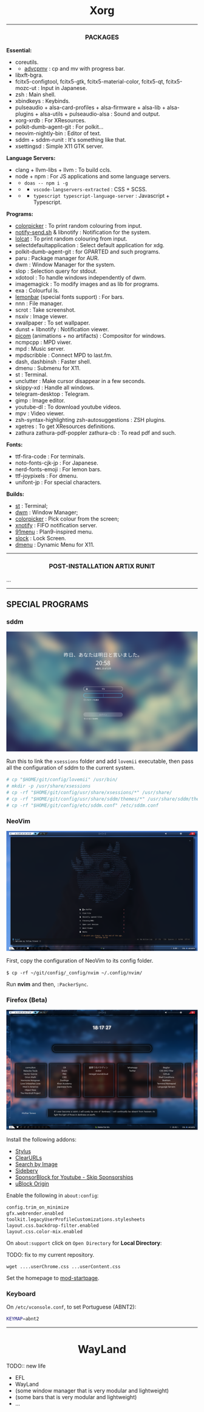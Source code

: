 <h1 align="center">Xorg</h1>

---

<h3 align="center">PACKAGES</h3>

**Essential:**
+ coreutils.
+ + [advcpmv](https://github.com/jarun/advcpmv) : cp and mv with progress bar.
+ libxft-bgra.
+ fcitx5-configtool, fcitx5-gtk, fcitx5-material-color, fcitx5-qt, fcitx5-mozc-ut : Input in Japanese.
+ zsh : Main shell.
+ xbindkeys : Keybinds.
+ pulseaudio + alsa-card-profiles + alsa-firmware + alsa-lib + alsa-plugins + alsa-utils + pulseaudio-alsa : Sound and output.
+ xorg-xrdb : For XResources.
+ polkit-dumb-agent-git : For polkit...
+ neovim-nightly-bin : Editor of text.
+ sddm + sddm-runit : It's something like that.
+ xsettingsd : Simple X11 GTK server.

**Language Servers:**
+ clang + llvm-libs + llvm : To build ccls.
+ node + npm : For JS applications and some language servers.
+ + `doas -- npm i -g`
+ + + `vscode-langservers-extracted` : CSS + SCSS.
+ + + `typescript typescript-language-server` : Javascript + Typescript.

**Programs:**
+ [colorpicker](ihttps://github.com/BeyondMagic/colorpicker) : To print random colouring from input.
+ [notify-send.sh](https://github.com/vlevit/notify-send.sh) & libnotify : Notification for the system.
+ [lolcat](https://github.com/jaseg/lolcat) : To print random colouring from input.
+ selectdefaultapplication : Select default application for xdg.
+ polkit-dumb-agent-git : for GPARTED and such programs.
+ paru : Package manager for AUR.
+ dwm : Window Manager for the system.
+ slop : Selection query for stdout.
+ xdotool : To handle windows independently of dwm.
+ imagemagick : To modify images and as lib for programs.
+ exa : Colourful ls.
+ [lemonbar](https://github.com/PH111P/bar) (special fonts support) : For bars.
+ nnn : File manager.
+ scrot : Take screenshot.
+ nsxiv : Image viewer.
+ xwallpaper : To set wallpaper.
+ dunst + libnotify : Notification viewer.
+ [picom](https://github.com/pijulius/picom) (animations + no artifacts) : Compositor for windows.
+ ncmpcpp : MPD viwer.
+ mpd : Music server.
+ mpdscribble : Connect MPD to last.fm.
+ dash, dashbinsh : Faster shell.
+ dmenu : Submenu for X11.
+ st : Terminal.
+ unclutter : Make cursor disappear in a few seconds.
+ skippy-xd : Handle all windows.
+ telegram-desktop : Telegram.
+ gimp : Image editor.
+ youtube-dl : To download youtube videos.
+ mpv : Video viewer.
+ zsh-syntax-highlighting zsh-autosuggestions : ZSH plugins.
+ xgetres : To get XResources definitions.
+ zathura zathura-pdf-poppler zathura-cb : To read pdf and such<F5>.

**Fonts:**
+ ttf-fira-code : For terminals.
+ noto-fonts-cjk-jp : For Japanese.
+ nerd-fonts-emoji : For lemon bars.
+ ttf-joypixels : For dmenu.
+ unifont-jp : For special characters.

**Builds:**
+ [st](https://github.com/beyondmagic/st) : Terminal;
+ [dwm](https://github.com/beyondmagic/dwm) : Window Manager;
+ [colorpicker](https://github.com/BeyondMagic/mod-colorpicker) : Pick colour from the screen;
+ [xnotify](https://github.com/beyondmagic/mod-xnotify) : FIFO notification server.
+ [91menu](https://github.com/beyondmagic/91menu) : Plan9-inspired menu.
+ [slock](https://github.com/beyondmagic/slock) : Lock Screen.
+ [dmenu](https://github.com/beyondmagic/dmenu) : Dynamic Menu for X11.

---

<h3 align="center">POST-INSTALLATION ARTIX RUNIT</h3>

...

---

<h2 align=-"center">SPECIAL PROGRAMS</h2>

### sddm

<p align="center">
  <img src="/.github/sddm.png" alt="Preview of the lock screen manager, sddm.">
</p>

Run this to link the `xsessions` folder and add `lovemii` executable, then pass all the configuration of sddm to the current system.

```zsh
# cp "$HOME/git/config/lovemii" /usr/bin/
# mkdir -p /usr/share/xsessions
# cp -rf "$HOME/git/config/usr/share/xsessions/*" /usr/share/
# cp -rf "$HOME/git/config/usr/share/sddm/themes/*" /usr/share/sddm/themes/
# cp -rf "$HOME/git/config/etc/sddm.conf" /etc/sddm.conf
```

### NeoVim

<p align="center">
  <img src="/.github/neovim.png" alt="Preview of NeoVim">
</p>

First, copy the configuration of NeoVim to its config folder.

`$ cp -rf ~/git/config/_config/nvim ~/.config/nvim/`

Run **nvim** and then, `:PackerSync`.

### Firefox (Beta)

<p align="center">
  <img src="/.github/firefox.png" alt="Preview of home page of Firefox">
</p>

Install the following addons:
+ [Stylus](https://addons.mozilla.org/en-US/firefox/addon/styl-us/)
+ [ClearURLs](https://addons.mozilla.org/en-US/firefox/addon/clearurls/)
+ [Search by Image](https://addons.mozilla.org/en-US/firefox/addon/search_by_image/)
+ [Sidebery](https://addons.mozilla.org/en-US/firefox/addon/sidebery/)
+ [SponsorBlock for Youtube - Skip Sponsorships](https://addons.mozilla.org/en-US/firefox/addon/sponsorblock/)
+ [uBlock Origin](https://addons.mozilla.org/en-US/firefox/addon/ublock-origin/)

Enable the following in `about:config`:
```
config.trim_on_minimize
gfx.webrender.enabled
toolkit.legacyUserProfileCustomizations.stylesheets
layout.css.backdrop-filter.enabled
layout.css.color-mix.enabled
```

On `about:support` click on `Open Directory` for **Local Directory**:

TODO: fix to my current repository.
```
wget ....userChrome.css ...userContent.css
```

Set the homepage to [mod-startpage](https://github.com/BeyondMagic/mod-startpage).

### Keyboard

On `/etc/vconsole.conf`, to set Portuguese (ABNT2):

```zsh
KEYMAP=abnt2
```

---

<h1 align="center">WayLand</h1>

TODO:: new life
+ EFL
+ WayLand
+ (some window manager that is very modular and lightweight)
+ (some bars that is very modular and lightweight)
+ ...


